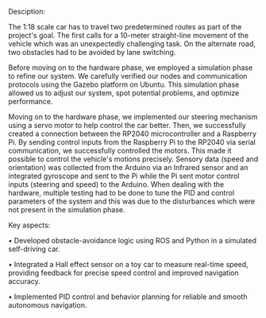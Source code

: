 Desciption:

The 1:18 scale car has to travel two predetermined routes as part of the project's goal. The first calls for a 10-meter straight-line movement of the vehicle which was an unexpectedly challenging task. On the alternate road, two obstacles had to be avoided by lane switching.

Before moving on to the hardware phase, we employed a simulation phase to refine our system. We carefully verified our nodes and communication protocols using the Gazebo platform on Ubuntu. This simulation phase allowed us to adjust our system, spot potential problems, and optimize performance.

Moving on to the hardware phase, we implemented our steering mechanism using a servo motor to help control the car better. Then, we successfully created a connection between the RP2040 microcontroller and a Raspberry Pi. By sending control inputs from the Raspberry Pi to the RP2040 via serial communication, we successfully controlled the motors. This made it possible to control the vehicle's motions precisely. Sensory data (speed and orientation) was collected from the Arduino via an Infrared sensor and an integrated gyroscope and sent to the Pi while the Pi sent motor control inputs (steering and speed) to the Arduino. When dealing with the hardware, multiple testing had to be done to tune the PID and control parameters of the system and this was due to the disturbances which were not present in the simulation phase.

Key aspects:

• Developed obstacle-avoidance logic using ROS and Python in a simulated self-driving car.

• Integrated a Hall effect sensor on a toy car to measure real-time speed, providing feedback for precise speed control and improved navigation accuracy.

• Implemented PID control and behavior planning for reliable and smooth autonomous navigation.
